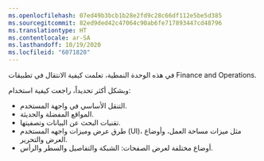 ```yaml
---
ms.openlocfilehash: 07ed49b3bcb1b28e2fd9c28c66df112e5be5d385
ms.sourcegitcommit: 82ed9ded42c47064c90ab6fe717893447cd48796
ms.translationtype: HT
ms.contentlocale: ar-SA
ms.lasthandoff: 10/19/2020
ms.locfileid: "6071820"
---
```

في هذه الوحدة النمطية، تعلمت كيفية الانتقال في تطبيقات Finance and Operations.

وبشكل أكثر تحديداً، راجعت كيفية استخدام:

- التنقل الأساسي في واجهة المستخدم.
- المواقع المفضلة والحديثة.
- تقنيات البحث عن البيانات وتصفيتها.
- طرق عرض وميزات واجهه المستخدم (UI)، مثل ميزات مساحة العمل، وأوضاع العرض والتحرير.
- أوضاع مختلفة لعرض الصفحات: الشبكة والتفاصيل والسطر والرأس.

